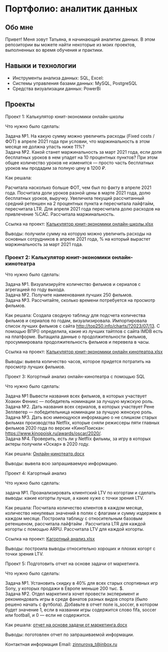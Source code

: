 # Портфолио: аналитик данных 
## Обо мне
Привет! Меня зовут Татьяна, я начинающий аналитик данных. В этом репозитории вы можете найти некоторые из моих проектов, выполненных во время обучения и практики.

## Навыки и технологии
- Инструменты анализа данных: SQL, Excel:
- Системы управления базами данных: MySQL, PostgreSQL
- Средства визуализации данных: PowerBi

## Проекты
Проект 1: Калькулятор юнит-экономики онлайн-школы

Что нужно было сделать: 

Задача №1. На какую сумму можно увеличить расходы (Fixed costs / ФОТ) в апреле 2021 года при условии, что маржинальность в этом месяце не должна упасть ниже 11%?  
Задача №2. Какой станет маржинальность за март 2021 года, если доля бесплатных уроков в нем упадет на 10 процентных пунктов? При этом общее количество уроков не изменится — просто часть бесплатных уроков мы продадим за полную цену в 1200 ₽.  

Как решала:  

Расчитала насколько больше ФОТ, чем был по факту в апреле 2021 года.  Посчитала доли уроков разной цены в марте 2021 года, долю бесплатных уроков, выручку.  Увеличила текущий рассчитанный средний ретеншен на 2 процентных пункта и пересчитала лайфтайм, пересчитала LTR. Для апреля 2021 года пересчитала долю расходов на привлечение %CAC. Рассчитала маржинальность.

Ссылка на проект: [Калькулятор юнит-экономики онлайн-школы.xlsx](https://github.com/Tatyana-portfolio/my-portfolio/files/12573046/-.-.xlsx)

Выводы: получили сумму на которую можно увеличить расходы на основных сотрудников в апреле 2021 года, % на который вырастет маржинальность за март 2021 года.

### Проект 2: Калькулятор юнит-экономики онлайн-кинотеатра

Что нужно было сделать:

Задача №1. Визуализируйте количество фильмов и сериалов с агрегацией по году выхода.  
Задача №2. Получите наименования лучших 250 фильмов.  
Задача №3. Рассчитайте, сколько времени потребуется на просмотр фильмов.  

Как решала: Создала сводную таблицу для подсчета количества фильмов и сериалов по годам, визуализировала. Импортировала список лучших фильмов с сайта http://top250.info/charts/?2023/07/13. С помощью ВПР() определила, какие из лучших тайтлов с сайта IMDB есть на платформе. Вытащила данные о продолжительности  фильмов, просуммировала продолжительность фильмов и перевела в часы.

Ссылка на проект: [Калькулятор юнит-экономики онлайн кинотеатра.xlsx](https://github.com/Tatyana-portfolio/my-portfolio/files/12573902/-.xlsx)

Выводы: вывела количество часов, которое придется потратить на просмотр лучших фильмов.

Проект 3: Когортный анализ онлайн-кинотеатра с помощью SQL

Что нужно было сделать:

Задача №1 Вывести названия всех фильмов, в которых участвует Хоакин Феникс — победитель номинации за лучшую мужскую роль.  
Задача №2. Дать названия всех сериалов, в которых участвует Рене Зеллвегер — победительница номинации за лучшую женскую роль.  
Задача №3. Дать всю имеющуюся информацию о не слишком старых фильмах производства Netflix, которые сняли режиссеры пяти главных фильмов 2020 года по версии «КиноПоиска»: https://www.kinopoisk.ru/awards/oscar/2020/.  
Задача №4. Проверить, есть ли у Netflix фильмы, за игру в которых актеры получили «Оскар» в 2020 году.

Как решала: [Онлайн-кинотеатр.docx](https://github.com/Tatyana-portfolio/my-portfolio/files/12582687/-.docx)

Выводы: вывела всю запрашиваемую информацию.

Проект 4: Кагортный анализ  

Что нужно было сделать:  

задача №1. Проанализировать клиентский LTV по когортам и сделать выводы: какие когорты лучше, а какие хуже с точки зрения LTV.

Как решала: Посчитала количество клиентов в каждом месяце, количество ненулевых значений в полях с флагами и сумму издержек в каждом месяце. Построила таблицу с относительным базовым ретеншеном, рассчитала лайфтайм . Рассчитала LTR для каждой когорты с помощью ARPU. Рассчитала LTV для каждой когорты. 

Ссылка на проект: [Кагортный анализ.xlsx](https://github.com/Tatyana-portfolio/my-portfolio/files/12575981/default.xlsx)

Выводы: построила выводы относительно хороших и плохих когорт с точки зрения LTV.

Проект 5: Подготовить отчет на основе задачи от маркетинга.

Что нужно было сделать:

Задача №1. Установить скидку в 40%  для всех старых спортивных игр Sony, у которых продажи в Европе меньше 200 тыс. $.   
Задача №2. Отдел маркетинга хочет провести эксперимент и рекомендовать игры в среде фанатов разных видов спорта (было решено начать с футбола). Добавьте в отчет поле is_soccer, в котором будет значение 1, если в названии игры содержится слово fifa, soccer или football, и 0 — если не содержится.  

Как решала: [отчет на основе задачи от маркетинга.docx](https://github.com/Tatyana-portfolio/my-portfolio/files/12582928/default.docx)

Выводы: поготовлен отчет по запрашиваемой информации.

Контактная информация
Email: zinnurova_t@inbox.ru
